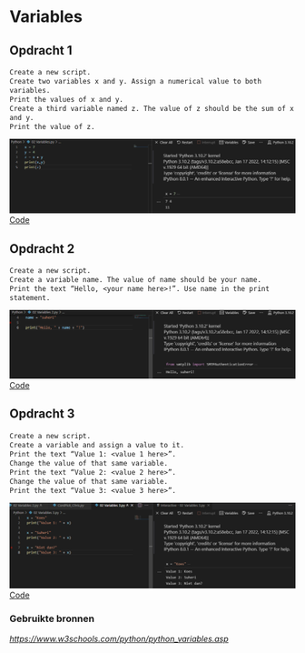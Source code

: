 # **Variables**

## **Opdracht 1**

    Create a new script.
    Create two variables x and y. Assign a numerical value to both variables.
    Print the values of x and y.
    Create a third variable named z. The value of z should be the sum of x and y.
    Print the value of z.

![SS](../00_includes/PRG/02.01.png)
[Code](../Python/Scripts/02Variables1.py)

## **Opdracht 2**

    Create a new script.
    Create a variable name. The value of name should be your name.
    Print the text “Hello, <your name here>!”. Use name in the print statement.

![SS](../00_includes/PRG/02.02.png)
[Code](../Python/Scripts/02Variables2.py)

## **Opdracht 3**

    Create a new script.
    Create a variable and assign a value to it.
    Print the text “Value 1: <value 1 here>”.
    Change the value of that same variable.
    Print the text “Value 2: <value 2 here>”.
    Change the value of that same variable.
    Print the text “Value 3: <value 3 here>”.

![SS](../00_includes/PRG/02.03.png)
[Code](../Python/Scripts/02Variables3.py)

### **Gebruikte bronnen**

*<https://www.w3schools.com/python/python_variables.asp>*